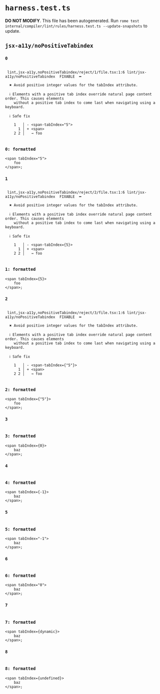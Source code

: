 # `harness.test.ts`

**DO NOT MODIFY**. This file has been autogenerated. Run `rome test internal/compiler/lint/rules/harness.test.ts --update-snapshots` to update.

## `jsx-a11y/noPositiveTabindex`

### `0`

```

 lint,jsx-a11y,noPositiveTabindex/reject/1/file.tsx:1:6 lint/jsx-a11y/noPositiveTabindex  FIXABLE  ━

  ✖ Avoid positive integer values for the tabIndex attribute.

  ℹ Elements with a positive tab index override natural page content order. This causes elements
    without a positive tab index to come last when navigating using a keyboard.

  ℹ Safe fix

    1   │ - <span·tabIndex="5">
      1 │ + <span>
    2 2 │   → foo


```

### `0: formatted`

```tsx
<span tabIndex="5">
	foo
</span>;

```

### `1`

```

 lint,jsx-a11y,noPositiveTabindex/reject/2/file.tsx:1:6 lint/jsx-a11y/noPositiveTabindex  FIXABLE  ━

  ✖ Avoid positive integer values for the tabIndex attribute.

  ℹ Elements with a positive tab index override natural page content order. This causes elements
    without a positive tab index to come last when navigating using a keyboard.

  ℹ Safe fix

    1   │ - <span·tabIndex={5}>
      1 │ + <span>
    2 2 │   → foo


```

### `1: formatted`

```tsx
<span tabIndex={5}>
	foo
</span>;

```

### `2`

```

 lint,jsx-a11y,noPositiveTabindex/reject/3/file.tsx:1:6 lint/jsx-a11y/noPositiveTabindex  FIXABLE  ━

  ✖ Avoid positive integer values for the tabIndex attribute.

  ℹ Elements with a positive tab index override natural page content order. This causes elements
    without a positive tab index to come last when navigating using a keyboard.

  ℹ Safe fix

    1   │ - <span·tabIndex={"5"}>
      1 │ + <span>
    2 2 │   → foo


```

### `2: formatted`

```tsx
<span tabIndex={"5"}>
	foo
</span>;

```

### `3`

```

```

### `3: formatted`

```tsx
<span tabIndex={0}>
	baz
</span>;

```

### `4`

```

```

### `4: formatted`

```tsx
<span tabIndex={-1}>
	baz
</span>;

```

### `5`

```

```

### `5: formatted`

```tsx
<span tabIndex="-1">
	baz
</span>;

```

### `6`

```

```

### `6: formatted`

```tsx
<span tabIndex="0">
	baz
</span>;

```

### `7`

```

```

### `7: formatted`

```tsx
<span tabIndex={dynamic}>
	baz
</span>;

```

### `8`

```

```

### `8: formatted`

```tsx
<span tabIndex={undefined}>
	baz
</span>;

```
